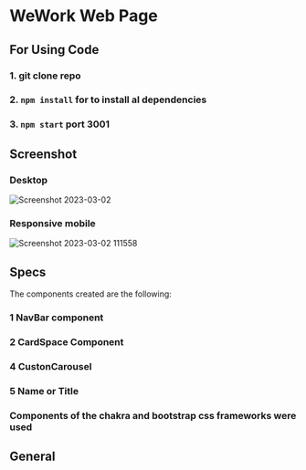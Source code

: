 # WeWork Web Page

## For Using Code
### 1. git clone repo
### 2. `npm install` for to install al dependencies
### 3. `npm start` port 3001

## Screenshot

### Desktop
![Screenshot 2023-03-02](https://i.imgur.com/NzhzDyA.png)

### Responsive mobile
![Screenshot 2023-03-02 111558](i.imgur.com/WMfGoOH.png)


## Specs  
The components created are the following:
### 1 NavBar component
### 2 CardSpace Component
### 4 CustonCarousel
### 5 Name or Title
### Components of the chakra and bootstrap css frameworks were used

## General

